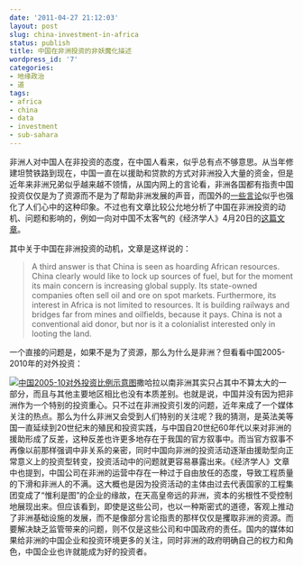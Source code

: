 ```yaml
---
date: '2011-04-27 21:12:03'
layout: post
slug: china-investment-in-africa
status: publish
title: 中国在非洲投资的非妖魔化描述
wordpress_id: '7'
categories:
- 地缘政治
- 道
tags:
- africa
- china
- data
- investment
- sub-sahara
---
```


非洲人对中国人在非投资的态度，在中国人看来，似乎总有点不够意思。从当年修建坦赞铁路到现在，中国一直在以援助和贷款的方式对非洲投入大量的资金，但是近年来非洲兄弟似乎越来越不领情，从国内网上的言论看，非洲各国都有指责中国投资仅仅是为了资源而不是为了帮助非洲发展的声音，而国外的[一些言论](http://www.washingtonpost.com/opinions/chinas-african-investments-who-benefits/2011/03/28/AF8G7mqB_story.html)似乎也强化了人们心中的这种印象。不过也有文章比较公允地分析了中国在非洲投资的动机、问题和影响的，例如一向对中国不太客气的《经济学人》4月20日的[这篇文章](http://www.economist.com/node/18586448?fsrc=scn/tw/te/ar/tryingtopulltogether)。

其中关于中国在非洲投资的动机，文章是这样说的：


> A third answer is that China is seen as hoarding African resources. China clearly would like to lock up sources of fuel, but for the moment its main concern is increasing global supply. Its state-owned companies often sell oil and ore on spot markets. Furthermore, its interest in Africa is not limited to resources. It is building railways and bridges far from mines and oilfields, because it pays. China is not a conventional aid donor, but nor is it a colonialist interested only in looting the land.


一个直接的问题是，如果不是为了资源，那么为什么是非洲？但看看中国2005-2010年的对外投资：

[![中国2005-10对外投资比例示意图](http://blog.makingatlas.net/wp-content/uploads/2011/04/20110423_bbc581.gif)](http://blog.makingatlas.net/wp-content/uploads/2011/04/20110423_bbc581.gif)撒哈拉以南非洲其实只占其中不算太大的一部分，而且与其他主要地区相比也没有本质差别。也就是说，中国并没有因为把非洲作为一个特别的投资重心。只不过在非洲投资引发的问题，近年来成了一个媒体关注的热点。那么为什么非洲又会受到人们特别的关注呢？我的猜测，是英法美等国一直延续到20世纪末的殖民和投资实践，与中国自20世纪60年代以来对非洲的援助形成了反差，这种反差也许更多地存在于我国的官方叙事中。而当官方叙事不再像以前那样强调中非关系的亲密，同时中国向非洲的投资活动逐渐由援助型向正常意义上的投资型转变，投资活动中的问题就更容易暴露出来。《经济学人》文章中也提到，中国公司在非洲的运营中存在一种过于自由放任的态度，导致工程质量的下滑和非洲人的不满。这大概也是因为投资活动的主体由过去代表国家的工程集团变成了“惟利是图”的企业的缘故，在天高皇帝远的非洲，资本的劣根性不受控制地展现出来。但应该看到，即使是这些公司，也以一种斯密式的道德，客观上推动了非洲基础设施的发展，而不是像部分言论指责的那样仅仅是攫取非洲的资源。而要解决缺乏监管带来的问题，则不仅是这些公司和中国政府的责任。国内的媒体如果给非洲的中国企业和投资环境更多的关注，同时非洲的政府明确自己的权力和角色，中国企业也许就能成为好的投资者。
